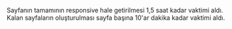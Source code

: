 Sayfanın tamamının responsive hale getirilmesi 1,5 saat kadar vaktimi aldı. Kalan sayfaların oluşturulması sayfa başına 10'ar dakika kadar vaktimi aldı.